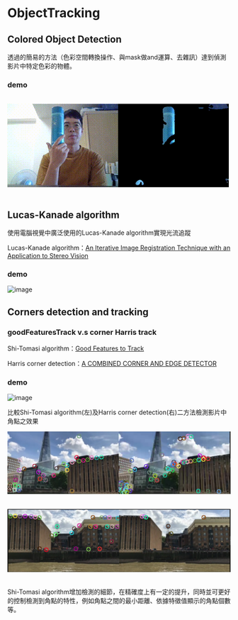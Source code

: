 # ObjectTracking  

## Colored Object Detection 

透過的簡易的方法（色彩空間轉換操作、與mask做and運算、去雜訊）達到偵測影片中特定色彩的物體。 &emsp;

### demo 
&emsp;
![image](https://github.com/sfwang20/ObjectTracking/blob/master/demo/ColorObjDetect.gif) &emsp;
&emsp;
## Lucas-Kanade algorithm
使用電腦視覺中廣泛使用的Lucas-Kanade algorithm實現光流追蹤  &emsp;

Lucas-Kanade algorithm：[An Iterative Image Registration Technique with an Application to Stereo Vision](http://cseweb.ucsd.edu/classes/sp02/cse252/lucaskanade81.pdf) &emsp;  

### demo 

![image](https://github.com/sfwang20/ObjectTracking/blob/master/demo/tracking_airplane.gif)  &emsp;
  
  
## Corners detection and tracking 

### goodFeaturesTrack v.s corner Harris track 

Shi-Tomasi algorithm：[Good Features to Track](http://www.ai.mit.edu/courses/6.891/handouts/shi94good.pdf)   &emsp;

Harris corner detection：[A COMBINED CORNER AND EDGE DETECTOR](http://www.bmva.org/bmvc/1988/avc-88-023.pdf)  &emsp;

### demo  

![image](https://github.com/sfwang20/ObjectTracking/blob/master/demo/comparsion.gif)  &emsp;

比較Shi-Tomasi algorithm(左)及Harris corner detection(右)二方法檢測影片中角點之效果  &emsp;
&emsp;

![image](https://github.com/sfwang20/ObjectTracking/blob/master/demo/comparsion.png)  &emsp;
  

![image](https://github.com/sfwang20/ObjectTracking/blob/master/demo/comparsion2.png)  &emsp;

Shi-Tomasi algorithm增加檢測的細節，在精確度上有一定的提升，同時並可更好的控制檢測到角點的特性，例如角點之間的最小距離、依據特徵值顯示的角點個數等。




